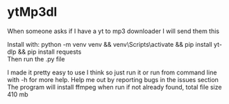 # ytMp3dl
When someone asks if I have a yt to mp3 downloader I will send them this

Install with: python -m venv venv && venv\Scripts\activate && pip install yt-dlp && pip install requests        
Then run the .py file

I made it pretty easy to use I think so just run it or run from command line with -h for more help.
Help me out by reporting bugs in the issues section
The program will install ffmpeg when run if not already found, total file size 410 mb
